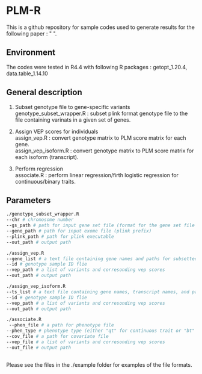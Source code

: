 # PLM-R
This is a github repository for sample codes used to generate results for the following paper : " ".

## Environment
The codes were tested in R4.4 with following R packages : getopt_1.20.4, data.table_1.14.10

## General description
1) Subset genotype file to gene-specific variants \
genotype_subset_wrapper.R : subset plink format genotype file to the file containing varinats in a given set of genes.

2) Assign VEP scores for individuals \
assign_vep.R : convert genotype matrix to PLM score matrix for each gene. \
assign_vep_isoform.R : convert genotype matrix to PLM score matrix for each isoform (transcript). 

3) Perform regression \
associate.R : perform linear regression/firth logistic regression for continuous/binary traits. 


## Parameters
```bash
./genotype_subset_wrapper.R
--chr # chromosome number
--gs_path # path for input gene set file (format for the gene set file can be seen in ./example/ENSG00000205560_gs.txt
--geno_path # path for input exome file (plink prefix)
--plink_path # path for plink executable
--out_path # output path 
```

```bash
./assign_vep.R
--gene_list # a text file containing gene names and paths for subsetted genotype files in earlier step
--id # genotype sample ID flie 
--vep_path # a list of variants and corresonding vep scores 
--out_path # output path

```

```bash
./assign_vep_isoform.R
--ts_list # a text file containing gene names, transcript names, and paths for subsetted genotype files
--id # genotype sample ID flie
--vep_path # a list of variants and corresonding vep scores 
--out_path # output path
```

```bash
./associate.R
 --phen_file # a path for phenotype file  
--phen_type # phenotype type (either "qt" for continuous trait or "bt" for binary trait)
--cov_file # a path for covariate file
--vep_file # a list of variants and corresonding vep scores 
--out_file # output path
 
```

Please see the files in the ./example folder for examples of the file formats.

